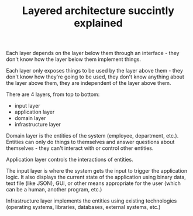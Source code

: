 ﻿---
layout: post
title: "Layered architecture succintly explained"
---

Each layer depends on the layer below them through an interface - they don't know how the layer below them implement things.

Each layer only exposes things to be used by the layer above them - they don't know how they're going to be used, they don't know anything about the layer above them, they are independent of the layer above them.

There are 4 layers, from top to bottom:
- input layer
- application layer
- domain layer
- infrastructure layer

Domain layer is the entities of the system (employee, department, etc.). Entities can only do things to themselves and answer questions about themselves - they can't interact with or control other entities.

Application layer controls the interactions of entities.

The input layer is where the system gets the input to trigger the application logic. It also displays the current state of the application using binary data, text file (like JSON), GUI, or other means appropriate for the user (which can be a human, another program, etc.)

Infrastructure layer implements the entities using existing technologies (operating systems, libraries, databases, external systems, etc.)